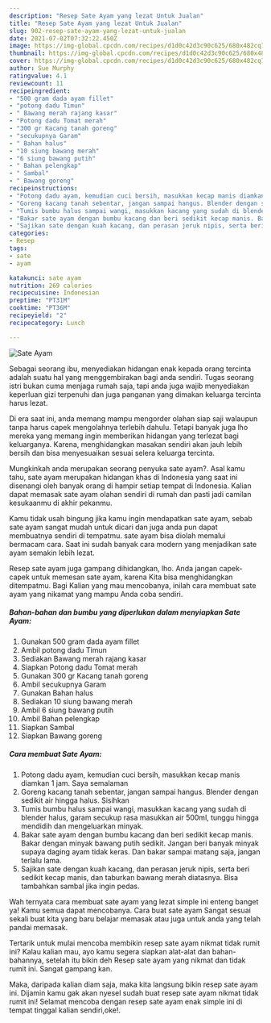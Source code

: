 ```yaml
---
description: "Resep Sate Ayam yang lezat Untuk Jualan"
title: "Resep Sate Ayam yang lezat Untuk Jualan"
slug: 902-resep-sate-ayam-yang-lezat-untuk-jualan
date: 2021-07-02T07:32:22.450Z
image: https://img-global.cpcdn.com/recipes/d1d0c42d3c90c625/680x482cq70/sate-ayam-foto-resep-utama.jpg
thumbnail: https://img-global.cpcdn.com/recipes/d1d0c42d3c90c625/680x482cq70/sate-ayam-foto-resep-utama.jpg
cover: https://img-global.cpcdn.com/recipes/d1d0c42d3c90c625/680x482cq70/sate-ayam-foto-resep-utama.jpg
author: Sue Murphy
ratingvalue: 4.1
reviewcount: 11
recipeingredient:
- "500 gram dada ayam fillet"
- "potong dadu Timun"
- " Bawang merah rajang kasar"
- "Potong dadu Tomat merah"
- "300 gr Kacang tanah goreng"
- "secukupnya Garam"
- " Bahan halus"
- "10 siung bawang merah"
- "6 siung bawang putih"
- " Bahan pelengkap"
- " Sambal"
- " Bawang goreng"
recipeinstructions:
- "Potong dadu ayam, kemudian cuci bersih, masukkan kecap manis diamkan 1 jam. Saya semalaman"
- "Goreng kacang tanah sebentar, jangan sampai hangus. Blender dengan sedikit air hingga halus. Sisihkan"
- "Tumis bumbu halus sampai wangi, masukkan kacang yang sudah di blender halus, garam secukup rasa masukkan air 500ml, tunggu hingga mendidih dan mengeluarkan minyak."
- "Bakar sate ayam dengan bumbu kacang dan beri sedikit kecap manis. Bakar dengan minyak bawang putih sedikit. Jangan beri banyak minyak supaya daging ayam tidak keras. Dan bakar sampai matang saja, jangan terlalu lama."
- "Sajikan sate dengan kuah kacang, dan perasan jeruk nipis, serta beri sedikit kecap manis, dan taburkan bawang merah diatasnya. Bisa tambahkan sambal jika ingin pedas."
categories:
- Resep
tags:
- sate
- ayam

katakunci: sate ayam 
nutrition: 269 calories
recipecuisine: Indonesian
preptime: "PT31M"
cooktime: "PT36M"
recipeyield: "2"
recipecategory: Lunch

---
```



![Sate Ayam](https://img-global.cpcdn.com/recipes/d1d0c42d3c90c625/680x482cq70/sate-ayam-foto-resep-utama.jpg)

Sebagai seorang ibu, menyediakan hidangan enak kepada orang tercinta adalah suatu hal yang menggembirakan bagi anda sendiri. Tugas seorang istri bukan cuma menjaga rumah saja, tapi anda juga wajib menyediakan keperluan gizi terpenuhi dan juga panganan yang dimakan keluarga tercinta harus lezat.

Di era  saat ini, anda memang mampu mengorder olahan siap saji walaupun tanpa harus capek mengolahnya terlebih dahulu. Tetapi banyak juga lho mereka yang memang ingin memberikan hidangan yang terlezat bagi keluarganya. Karena, menghidangkan masakan sendiri akan jauh lebih bersih dan bisa menyesuaikan sesuai selera keluarga tercinta. 



Mungkinkah anda merupakan seorang penyuka sate ayam?. Asal kamu tahu, sate ayam merupakan hidangan khas di Indonesia yang saat ini disenangi oleh banyak orang di hampir setiap tempat di Indonesia. Kalian dapat memasak sate ayam olahan sendiri di rumah dan pasti jadi camilan kesukaanmu di akhir pekanmu.

Kamu tidak usah bingung jika kamu ingin mendapatkan sate ayam, sebab sate ayam sangat mudah untuk dicari dan juga anda pun dapat membuatnya sendiri di tempatmu. sate ayam bisa diolah memalui bermacam cara. Saat ini sudah banyak cara modern yang menjadikan sate ayam semakin lebih lezat.

Resep sate ayam juga gampang dihidangkan, lho. Anda jangan capek-capek untuk memesan sate ayam, karena Kita bisa menghidangkan ditempatmu. Bagi Kalian yang mau mencobanya, inilah cara membuat sate ayam yang nikamat yang mampu Anda coba sendiri.

<!--inarticleads1-->

##### Bahan-bahan dan bumbu yang diperlukan dalam menyiapkan Sate Ayam:

1. Gunakan 500 gram dada ayam fillet
1. Ambil potong dadu Timun
1. Sediakan  Bawang merah rajang kasar
1. Siapkan Potong dadu Tomat merah
1. Gunakan 300 gr Kacang tanah goreng
1. Ambil secukupnya Garam
1. Gunakan  Bahan halus
1. Sediakan 10 siung bawang merah
1. Ambil 6 siung bawang putih
1. Ambil  Bahan pelengkap
1. Siapkan  Sambal
1. Siapkan  Bawang goreng




<!--inarticleads2-->

##### Cara membuat Sate Ayam:

1. Potong dadu ayam, kemudian cuci bersih, masukkan kecap manis diamkan 1 jam. Saya semalaman
1. Goreng kacang tanah sebentar, jangan sampai hangus. Blender dengan sedikit air hingga halus. Sisihkan
1. Tumis bumbu halus sampai wangi, masukkan kacang yang sudah di blender halus, garam secukup rasa masukkan air 500ml, tunggu hingga mendidih dan mengeluarkan minyak.
1. Bakar sate ayam dengan bumbu kacang dan beri sedikit kecap manis. Bakar dengan minyak bawang putih sedikit. Jangan beri banyak minyak supaya daging ayam tidak keras. Dan bakar sampai matang saja, jangan terlalu lama.
1. Sajikan sate dengan kuah kacang, dan perasan jeruk nipis, serta beri sedikit kecap manis, dan taburkan bawang merah diatasnya. Bisa tambahkan sambal jika ingin pedas.




Wah ternyata cara membuat sate ayam yang lezat simple ini enteng banget ya! Kamu semua dapat mencobanya. Cara buat sate ayam Sangat sesuai sekali buat kita yang baru belajar memasak atau juga untuk anda yang telah pandai memasak.

Tertarik untuk mulai mencoba membikin resep sate ayam nikmat tidak rumit ini? Kalau kalian mau, ayo kamu segera siapkan alat-alat dan bahan-bahannya, setelah itu bikin deh Resep sate ayam yang nikmat dan tidak rumit ini. Sangat gampang kan. 

Maka, daripada kalian diam saja, maka kita langsung bikin resep sate ayam ini. Dijamin kamu gak akan nyesel sudah buat resep sate ayam nikmat tidak rumit ini! Selamat mencoba dengan resep sate ayam enak simple ini di tempat tinggal kalian sendiri,oke!.

